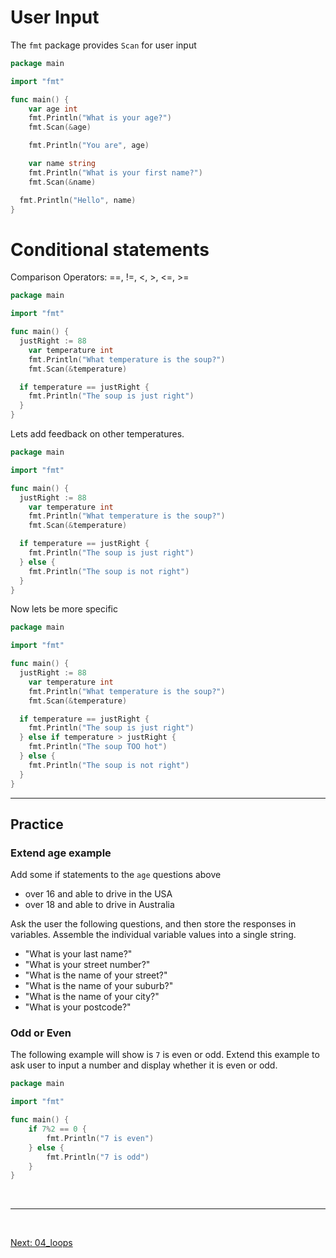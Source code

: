 

# User Input

The `fmt` package provides `Scan` for user input 

```go
package main

import "fmt"

func main() {
	var age int
	fmt.Println("What is your age?")
	fmt.Scan(&age)

	fmt.Println("You are", age)

	var name string
	fmt.Println("What is your first name?")
	fmt.Scan(&name)

  fmt.Println("Hello", name)
}
```


# Conditional statements

Comparison Operators: ==, !=, <, >, <=, >=


```go
package main

import "fmt"

func main() {
  justRight := 88
	var temperature int
	fmt.Println("What temperature is the soup?")
	fmt.Scan(&temperature)

  if temperature == justRight {
    fmt.Println("The soup is just right")
  }
}
```

Lets add feedback on other temperatures.

```go
package main

import "fmt"

func main() {
  justRight := 88
	var temperature int
	fmt.Println("What temperature is the soup?")
	fmt.Scan(&temperature)

  if temperature == justRight {
    fmt.Println("The soup is just right")
  } else {
    fmt.Println("The soup is not right")
  }
}
```

Now lets be more specific

```go
package main

import "fmt"

func main() {
  justRight := 88
	var temperature int
	fmt.Println("What temperature is the soup?")
	fmt.Scan(&temperature)

  if temperature == justRight {
    fmt.Println("The soup is just right")
  } else if temperature > justRight {
    fmt.Println("The soup TOO hot")
  } else {
    fmt.Println("The soup is not right")
  }
}
```

<hr>

## Practice

### Extend age example
Add some if statements to the `age` questions above
- over 16 and able to drive in the USA
- over 18 and able to drive in Australia

Ask the user the following questions, and then store the responses in variables. Assemble the individual variable values into a single string.
- "What is your last name?"
- "What is your street number?"
- "What is the name of your street?"
- "What is the name of your suburb?"
- "What is the name of your city?"
- "What is your postcode?"


### Odd or Even
The following example will show is `7` is even or odd. Extend this example to ask user to input a number and
display whether it is even or odd.

```go
package main

import "fmt"

func main() {
    if 7%2 == 0 {
        fmt.Println("7 is even")
    } else {
        fmt.Println("7 is odd")
    }
}
```


<br />

<hr />

<br />  


[Next: 04_loops](04_loops.md)

